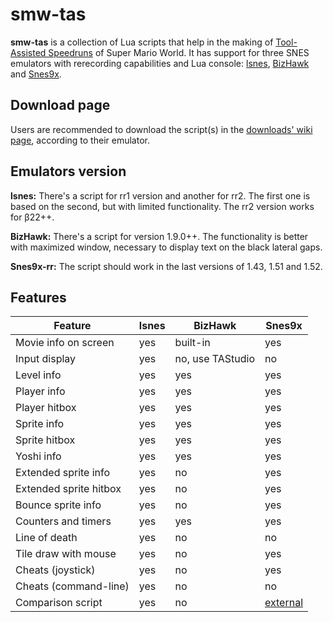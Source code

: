 smw-tas
=======

**smw-tas** is a collection of Lua scripts that help in the making of [Tool-Assisted Speedruns](http://tasvideos.org/) of Super Mario World. It has support for three SNES emulators with rerecording capabilities and Lua console: [lsnes](http://tasvideos.org/Lsnes.html), [BizHawk](http://tasvideos.org/BizHawk.html) and [Snes9x](https://code.google.com/p/snes9x-rr/).

Download page
-------------
Users are recommended to download the script(s) in the [downloads' wiki page](https://github.com/rodamaral/smw-tas/wiki/Downloads), according to their emulator.

Emulators version
-----------------
**lsnes:**
There's a script for rr1 version and another for rr2. The first one is based on the second, but with limited functionality. The rr2 version works for β22++.

**BizHawk:**
There's a script for version 1.9.0++.
The functionality is better with maximized window, necessary to display text on the black lateral gaps.

**Snes9x-rr:**
The script should work in the last versions of 1.43, 1.51 and 1.52. 

Features
--------
Feature|lsnes | BizHawk |Snes9x
------------ | ------------- | ------------- | -------------
Movie info on screen|yes|built-in|yes
Input display|yes|no, use TAStudio|no
Level info|yes|yes|yes
Player info|yes|yes|yes
Player hitbox|yes|yes|yes
Sprite info|yes|yes|yes
Sprite hitbox|yes|yes|yes
Yoshi info|yes|yes|yes
Extended sprite info|yes|no|yes
Extended sprite hitbox|yes|no|yes
Bounce sprite info|yes|no|yes
Counters and timers|yes|yes|yes
Line of death|yes|no|no
Tile draw with mouse|yes|no|yes
Cheats (joystick)|yes|no|yes
Cheats (command-line)|yes|no|no
Comparison script|yes|no|[external](http://tasvideos.org/forum/viewtopic.php?p=219824#219824)